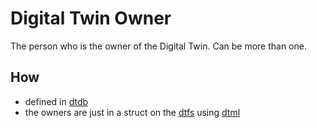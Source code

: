 # Digital Twin Owner

The person who is the owner of the Digital Twin.
Can be more than one.

## How

- defined in [dtdb](dtdb)
- the owners are just in a struct on the [dtfs](dtfs) using [dtml](dtml)
